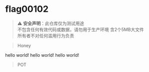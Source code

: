 # flag00102
> ⚠️ **安全声明**：此仓库仅为测试用途  
> 不包含任何有效代码或数据，请勿用于生产环境
> 含2个5MB大文件  
> 所有者不对任何滥用行为负责

> Honey

hello world!
hello world!
hello world!

> POT
